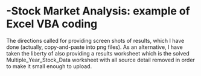 # -Stock Market Analysis:  example of Excel VBA coding

The directions called for providing screen shots of results, which I have done (actually, copy-and-paste into png files).  As an alternative, I have taken the liberty of also providing a results worksheet which is the solved Multiple_Year_Stock_Data worksheet with all source detail removed in order to make it small enough to upload.
